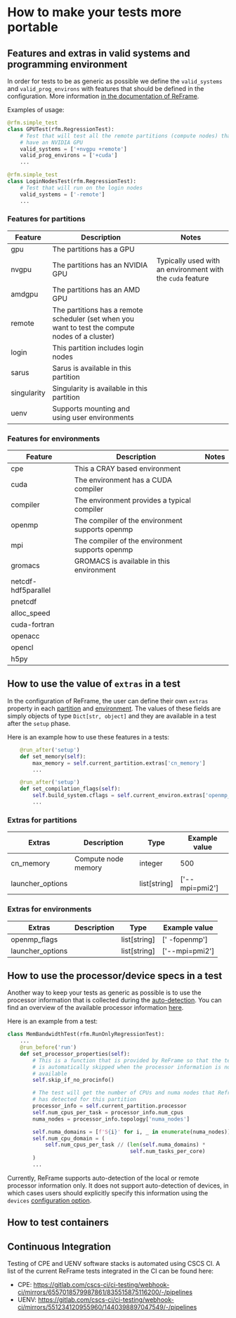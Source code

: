 # How to make your tests more portable

## Features and extras in valid systems and programming environment

In order for tests to be as generic as possible we define the `valid_systems` and `valid_prog_environs` with features that should be defined in the configuration.
More information [in the documentation of ReFrame](https://reframe-hpc.readthedocs.io/en/stable/regression_test_api.html#reframe.core.pipeline.RegressionTest.valid_systems).

Examples of usage:

```python
@rfm.simple_test
class GPUTest(rfm.RegressionTest):
    # Test that will test all the remote partitions (compute nodes) that
    # have an NVIDIA GPU
    valid_systems = ['+nvgpu +remote']
    valid_prog_environs = ['+cuda']
    ...

@rfm.simple_test
class LoginNodesTest(rfm.RegressionTest):
    # Test that will run on the login nodes
    valid_systems = ['-remote']
    ...
```

### Features for partitions

| Feature | Description | Notes |
| --- | --- | --- |
| gpu | The partitions has a GPU | |
| nvgpu | The partitions has an NVIDIA GPU | Typically used with an environment with the `cuda` feature |
| amdgpu | The partitions has an AMD GPU | | |
| remote | The partitions has a remote scheduler (set when you want to test the compute nodes of a cluster) | | |
| login | This partition includes login nodes | | |
| sarus | Sarus is available in this partition | | |
| singularity | Singularity is available in this partition | | |
| uenv | Supports mounting and using user environments | |

### Features for environments

| Feature | Description | Notes |
| --- | --- | --- |
| cpe | This a CRAY based environment | |
| cuda | The environment has a CUDA compiler | |
| compiler | The environment provides a typical compiler | |
| openmp | The compiler of the environment supports openmp |
| mpi | The compiler of the environment supports openmp | |
| gromacs | GROMACS is available in this environment | |
| netcdf-hdf5parallel | | |
| pnetcdf | | |
| alloc_speed | | |
| cuda-fortran | | |
| openacc | | |
| opencl | | |
| h5py | | |

## How to use the value of `extras` in a test

In the configuration of ReFrame, the user can define their own `extras` property in each [partition](https://reframe-hpc.readthedocs.io/en/stable/regression_test_api.html#reframe.core.systems.SystemPartition.extras) and [environment](https://reframe-hpc.readthedocs.io/en/stable/regression_test_api.html#reframe.core.environments.Environment.extras).
The values of these fields are simply objects of type `Dict[str, object]` and they are available in a test after the `setup` phase.

Here is an example how to use these features in a tests:

```python
    @run_after('setup')
    def set_memory(self):
        max_memory = self.current_partition.extras['cn_memory']
        ...

    @run_after('setup')
    def set_compilation_flags(self):
        self.build_system.cflags = self.current_environ.extras['openmp_flags'] + ['-O3']
        ...
```

### Extras for partitions

| Extras | Description | Type | Example value |
| --- | --- | --- | --- |
| cn_memory | Compute node memory | integer | 500 |
| launcher_options | | list[string] | ['--mpi=pmi2']

### Extras for environments

| Extras | Description | Type | Example value |
| --- | --- | --- | --- |
| openmp_flags | | list[string] | [' -fopenmp'] |
| launcher_options | | list[string] | ['--mpi=pmi2']

## How to use the processor/device specs in a test

Another way to keep your tests as generic as possible is to use the processor information that is collected during the [auto-detection](https://reframe-hpc.readthedocs.io/en/stable/configure.html#auto-detecting-processor-information).
You can find an overview of the available processor information [here](https://reframe-hpc.readthedocs.io/en/stable/config_reference.html#processor-info).

Here is an example from a test:

```python
class MemBandwidthTest(rfm.RunOnlyRegressionTest):
    ...
    @run_before('run')
    def set_processor_properties(self):
        # This is a function that is provided by ReFrame so that the test
        # is automatically skipped when the processor information is not
        # available
        self.skip_if_no_procinfo()

        # The test will get the number of CPUs and numa nodes that Reframe
        # has detected for this partition
        processor_info = self.current_partition.processor
        self.num_cpus_per_task = processor_info.num_cpus
        numa_nodes = processor_info.topology['numa_nodes']

        self.numa_domains = [f'S{i}' for i, _ in enumerate(numa_nodes)]
        self.num_cpu_domain = (
            self.num_cpus_per_task // (len(self.numa_domains) *
                                       self.num_tasks_per_core)
        )
        ...
```

Currently, ReFrame supports auto-detection of the local or remote processor information only.
It does not support auto-detection of devices, in which cases users should explicitly specify this information using the `devices` [configuration option](https://reframe-hpc.readthedocs.io/en/stable/config_reference.html#config.systems.partitions.devices).

## How to test containers

## Continuous Integration

Testing of CPE and UENV software stacks is automated using CSCS CI. A list of the current ReFrame tests integrated in the CI can be found here:
- CPE: https://gitlab.com/cscs-ci/ci-testing/webhook-ci/mirrors/6557018579987861/835515875116200/-/pipelines
- UENV: https://gitlab.com/cscs-ci/ci-testing/webhook-ci/mirrors/551234120955960/1440398897047549/-/pipelines
